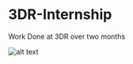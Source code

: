 # 3DR-Internship
Work Done at 3DR over two months



![alt text](https://i.imgur.com/5ArZ85I.gif[/img])
